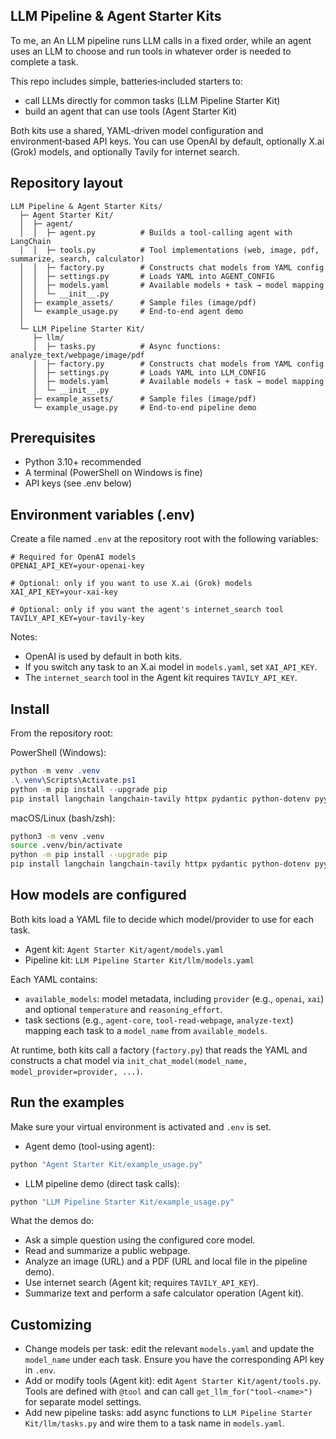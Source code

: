 ## LLM Pipeline & Agent Starter Kits

To me, an An LLM pipeline runs LLM calls in a fixed order, while an agent uses an LLM to choose and run tools in whatever order is needed to complete a task.

This repo includes simple, batteries‑included starters to:
- call LLMs directly for common tasks (LLM Pipeline Starter Kit)
- build an agent that can use tools (Agent Starter Kit)

Both kits use a shared, YAML‑driven model configuration and environment‑based API keys. You can use OpenAI by default, optionally X.ai (Grok) models, and optionally Tavily for internet search.


## Repository layout

```
LLM Pipeline & Agent Starter Kits/
  ├─ Agent Starter Kit/
  │  ├─ agent/
  │  │  ├─ agent.py          # Builds a tool-calling agent with LangChain
  │  │  ├─ tools.py          # Tool implementations (web, image, pdf, summarize, search, calculator)
  │  │  ├─ factory.py        # Constructs chat models from YAML config
  │  │  ├─ settings.py       # Loads YAML into AGENT_CONFIG
  │  │  ├─ models.yaml       # Available models + task → model mapping
  │  │  └─ __init__.py
  │  ├─ example_assets/      # Sample files (image/pdf)
  │  └─ example_usage.py     # End-to-end agent demo
  │
  └─ LLM Pipeline Starter Kit/
     ├─ llm/
     │  ├─ tasks.py          # Async functions: analyze_text/webpage/image/pdf
     │  ├─ factory.py        # Constructs chat models from YAML config
     │  ├─ settings.py       # Loads YAML into LLM_CONFIG
     │  ├─ models.yaml       # Available models + task → model mapping
     │  └─ __init__.py
     ├─ example_assets/      # Sample files (image/pdf)
     └─ example_usage.py     # End-to-end pipeline demo
```


## Prerequisites

- Python 3.10+ recommended
- A terminal (PowerShell on Windows is fine)
- API keys (see .env below)


## Environment variables (.env)

Create a file named `.env` at the repository root with the following variables:

```
# Required for OpenAI models
OPENAI_API_KEY=your-openai-key

# Optional: only if you want to use X.ai (Grok) models
XAI_API_KEY=your-xai-key

# Optional: only if you want the agent's internet_search tool
TAVILY_API_KEY=your-tavily-key
```

Notes:
- OpenAI is used by default in both kits.
- If you switch any task to an X.ai model in `models.yaml`, set `XAI_API_KEY`.
- The `internet_search` tool in the Agent kit requires `TAVILY_API_KEY`.


## Install

From the repository root:

PowerShell (Windows):
```powershell
python -m venv .venv
.\.venv\Scripts\Activate.ps1
python -m pip install --upgrade pip
pip install langchain langchain-tavily httpx pydantic python-dotenv pyyaml openai xai-sdk
```

macOS/Linux (bash/zsh):
```bash
python3 -m venv .venv
source .venv/bin/activate
python -m pip install --upgrade pip
pip install langchain langchain-tavily httpx pydantic python-dotenv pyyaml openai xai-sdk
```


## How models are configured

Both kits load a YAML file to decide which model/provider to use for each task.

- Agent kit: `Agent Starter Kit/agent/models.yaml`
- Pipeline kit: `LLM Pipeline Starter Kit/llm/models.yaml`

Each YAML contains:
- `available_models`: model metadata, including `provider` (e.g., `openai`, `xai`) and optional `temperature` and `reasoning_effort`.
- task sections (e.g., `agent-core`, `tool-read-webpage`, `analyze-text`) mapping each task to a `model_name` from `available_models`.

At runtime, both kits call a factory (`factory.py`) that reads the YAML and constructs a chat model via `init_chat_model(model_name, model_provider=provider, ...)`.


## Run the examples

Make sure your virtual environment is activated and `.env` is set.

- Agent demo (tool-using agent):
```powershell
python "Agent Starter Kit/example_usage.py"
```

- LLM pipeline demo (direct task calls):
```powershell
python "LLM Pipeline Starter Kit/example_usage.py"
```

What the demos do:
- Ask a simple question using the configured core model.
- Read and summarize a public webpage.
- Analyze an image (URL) and a PDF (URL and local file in the pipeline demo).
- Use internet search (Agent kit; requires `TAVILY_API_KEY`).
- Summarize text and perform a safe calculator operation (Agent kit).


## Customizing

- Change models per task: edit the relevant `models.yaml` and update the `model_name` under each task. Ensure you have the corresponding API key in `.env`.
- Add or modify tools (Agent kit): edit `Agent Starter Kit/agent/tools.py`. Tools are defined with `@tool` and can call `get_llm_for("tool-<name>")` for separate model settings.
- Add new pipeline tasks: add async functions to `LLM Pipeline Starter Kit/llm/tasks.py` and wire them to a task name in `models.yaml`.

